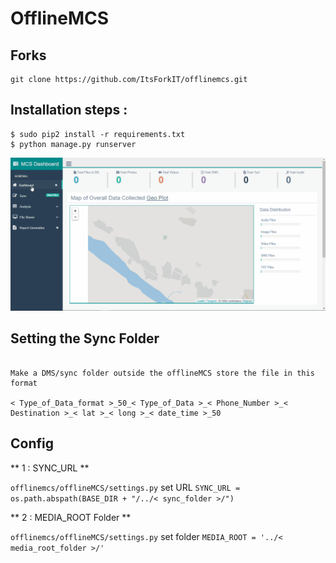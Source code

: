 # OfflineMCS

## Forks

```
git clone https://github.com/ItsForkIT/offlinemcs.git

```

## Installation steps :
```
$ sudo pip2 install -r requirements.txt
$ python manage.py runserver

```
![Installation steps](img/offlineMCS.gif)


## Setting the Sync Folder 

```

Make a DMS/sync folder outside the offlineMCS store the file in this format 

< Type_of_Data_format >_50_< Type_of_Data >_< Phone_Number >_< Destination >_< lat >_< long >_< date_time >_50

```

## Config

** 1 : SYNC_URL **

`offlinemcs/offlineMCS/settings.py` set URL `SYNC_URL = os.path.abspath(BASE_DIR + "/../< sync_folder >/")`

** 2 : MEDIA_ROOT Folder **

`offlinemcs/offlineMCS/settings.py` set folder `MEDIA_ROOT = '../< media_root_folder >/'` 
